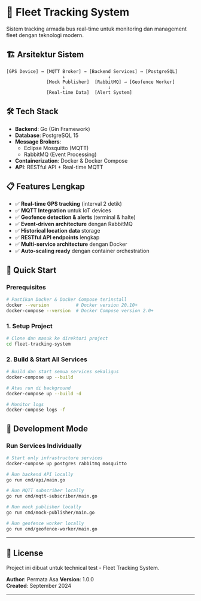 # 🚌 Fleet Tracking System

Sistem tracking armada bus real-time untuk monitoring dan management fleet dengan teknologi modern.

## 🏗️ Arsitektur Sistem

```
[GPS Device] → [MQTT Broker] → [Backend Services] → [PostgreSQL]
                     ↓                ↓
               [Mock Publisher]  [RabbitMQ] → [Geofence Worker]
                     ↓                ↓
               [Real-time Data]  [Alert System]
```

## 🛠️ Tech Stack

- **Backend**: Go (Gin Framework)
- **Database**: PostgreSQL 15
- **Message Brokers**: 
  - Eclipse Mosquitto (MQTT)
  - RabbitMQ (Event Processing)
- **Containerization**: Docker & Docker Compose
- **API**: RESTful API + Real-time MQTT

## 📋 Features Lengkap

- ✅ **Real-time GPS tracking** (interval 2 detik)
- ✅ **MQTT Integration** untuk IoT devices
- ✅ **Geofence detection & alerts** (terminal & halte)
- ✅ **Event-driven architecture** dengan RabbitMQ
- ✅ **Historical location data** storage
- ✅ **RESTful API endpoints** lengkap
- ✅ **Multi-service architecture** dengan Docker
- ✅ **Auto-scaling ready** dengan container orchestration

## 🚀 Quick Start

### Prerequisites

```bash
# Pastikan Docker & Docker Compose terinstall
docker --version          # Docker version 20.10+
docker-compose --version  # Docker Compose version 2.0+
```

### 1. Setup Project

```bash
# Clone dan masuk ke direktori project
cd fleet-tracking-system
```

### 2. Build & Start All Services

```bash
# Build dan start semua services sekaligus
docker-compose up --build

# Atau run di background
docker-compose up --build -d

# Monitor logs
docker-compose logs -f
```

## 🔧 Development Mode

### Run Services Individually

```bash
# Start only infrastructure services
docker-compose up postgres rabbitmq mosquitto

# Run backend API locally
go run cmd/api/main.go

# Run MQTT subscriber locally
go run cmd/mqtt-subscriber/main.go

# Run mock publisher locally
go run cmd/mock-publisher/main.go

# Run geofence worker locally
go run cmd/geofence-worker/main.go
```

---

## 📄 License

Project ini dibuat untuk technical test - Fleet Tracking System.

**Author**: Permata Asa
**Version**: 1.0.0  
**Created**: September 2024

---